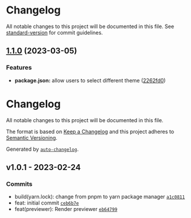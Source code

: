 # Changelog

All notable changes to this project will be documented in this file. See [standard-version](https://github.com/conventional-changelog/standard-version) for commit guidelines.

## [1.1.0](https://github.com/ZenUml/vscode-extension/compare/v1.0.1...v1.1.0) (2023-03-05)


### Features

* **package.json:** allow users to select different theme ([2262fd0](https://github.com/ZenUml/vscode-extension/commit/2262fd0d5595eeb3128c29a5d3111838e0a40b45))

# Changelog

All notable changes to this project will be documented in this file.

The format is based on [Keep a Changelog](https://keepachangelog.com/en/1.0.0/)
and this project adheres to [Semantic Versioning](https://semver.org/spec/v2.0.0.html).

Generated by [`auto-changelog`](https://github.com/CookPete/auto-changelog).

## v1.0.1 - 2023-02-24

### Commits

- build(yarn.lock): change from pnpm to yarn package manager [`a1c0811`](https://github.com/ZenUml/vscode-extension/commit/a1c0811e5eeaf1151eb724d3e88cf111b2806d54)
- feat: initial commit [`ceb6b7e`](https://github.com/ZenUml/vscode-extension/commit/ceb6b7e8fad19e394f4770e256e2f2f11149560e)
- feat(previewer): Render previewer [`eb64799`](https://github.com/ZenUml/vscode-extension/commit/eb647997f67a49ab556d8fea768ee8de912e005a)
